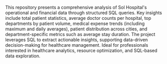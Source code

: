 This repository presents a comprehensive analysis of Sol Hospital's operational and financial data through structured SQL queries. Key insights include total patient statistics, average doctor counts per hospital, top departments by patient volume, medical expense trends (including maximum and daily averages), patient distribution across cities, and department-specific metrics such as average stay duration. The project leverages SQL to extract actionable insights, supporting data-driven decision-making for healthcare management. Ideal for professionals interested in healthcare analytics, resource optimization, and SQL-based data exploration.
